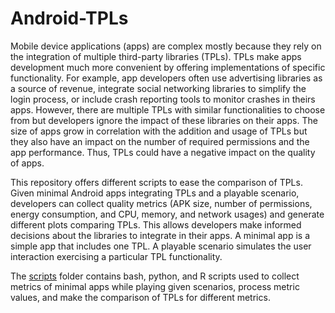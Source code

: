 # Android-TPLs
Mobile device applications (apps) are complex mostly because they rely on the integration of multiple third-party libraries (TPLs). TPLs make apps development much more convenient by offering implementations of specific functionality. For example, app developers often use advertising libraries as a source of revenue, integrate social networking libraries to simplify the login process, or include crash reporting tools to monitor crashes in theirs apps. However, there are multiple TPLs with similar functionalities to choose from but developers ignore the impact of these libraries on their apps. The size of apps grow in correlation with the addition and usage of TPLs but they also have an impact on the number of required permissions and the app performance. Thus, TPLs could have a negative impact on the quality of apps.

This repository offers different scripts to ease the comparison of TPLs. Given minimal Android apps integrating TPLs and a playable scenario, developers can collect quality metrics (APK size, number of permissions, energy consumption, and CPU, memory, and network usages) and generate different plots comparing TPLs. This allows developers make informed decisions about the libraries to integrate in their apps. A minimal app is a simple app that includes one TPL. A playable scenario simulates the user interaction exercising a particular TPL functionality.

The [scripts](https://github.com/rsain/Android-TPLs/tree/master/scripts) folder contains bash, python, and R scripts used to collect metrics of minimal apps while playing given scenarios, process metric values, and make the comparison of TPLs for different metrics.
